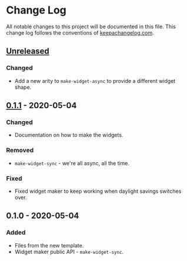 # Change Log
All notable changes to this project will be documented in this file. This change log follows the conventions of [keepachangelog.com](http://keepachangelog.com/).

## [Unreleased]
### Changed
- Add a new arity to `make-widget-async` to provide a different widget shape.

## [0.1.1] - 2020-05-04
### Changed
- Documentation on how to make the widgets.

### Removed
- `make-widget-sync` - we're all async, all the time.

### Fixed
- Fixed widget maker to keep working when daylight savings switches over.

## 0.1.0 - 2020-05-04
### Added
- Files from the new template.
- Widget maker public API - `make-widget-sync`.

[Unreleased]: https://github.com/your-name/optionality/compare/0.1.1...HEAD
[0.1.1]: https://github.com/your-name/optionality/compare/0.1.0...0.1.1
